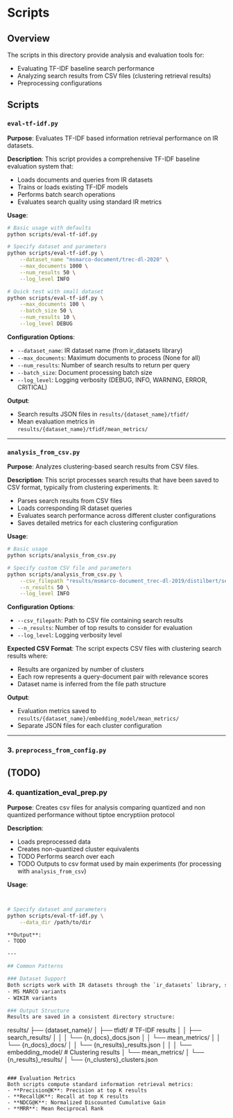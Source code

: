 # Scripts

## Overview

The scripts in this directory provide analysis and evaluation tools for:
- Evaluating TF-IDF baseline search performance
- Analyzing search results from CSV files (clustering retrieval results)
- Preprocessing configurations

## Scripts

### `eval-tf-idf.py`

**Purpose**: Evaluates TF-IDF based information retrieval performance on IR datasets.

**Description**: This script provides a comprehensive TF-IDF baseline evaluation system that:
- Loads documents and queries from IR datasets
- Trains or loads existing TF-IDF models
- Performs batch search operations
- Evaluates search quality using standard IR metrics

**Usage**:
```bash
# Basic usage with defaults
python scripts/eval-tf-idf.py

# Specify dataset and parameters
python scripts/eval-tf-idf.py \
    --dataset_name "msmarco-document/trec-dl-2020" \
    --max_documents 1000 \
    --num_results 50 \
    --log_level INFO

# Quick test with small dataset
python scripts/eval-tf-idf.py \
    --max_documents 100 \
    --batch_size 50 \
    --num_results 10 \
    --log_level DEBUG
```

**Configuration Options**:
- `--dataset_name`: IR dataset name (from ir_datasets library)
- `--max_documents`: Maximum documents to process (None for all)
- `--num_results`: Number of search results to return per query
- `--batch_size`: Document processing batch size
- `--log_level`: Logging verbosity (DEBUG, INFO, WARNING, ERROR, CRITICAL)

**Output**:
- Search results JSON files in `results/{dataset_name}/tfidf/`
- Mean evaluation metrics in `results/{dataset_name}/tfidf/mean_metrics/`

---

### `analysis_from_csv.py`

**Purpose**: Analyzes clustering-based search results from CSV files.

**Description**: This script processes search results that have been saved to CSV format, typically from clustering experiments. It:
- Parses search results from CSV files
- Loads corresponding IR dataset queries
- Evaluates search performance across different cluster configurations
- Saves detailed metrics for each clustering configuration

**Usage**:
```bash
# Basic usage
python scripts/analysis_from_csv.py

# Specify custom CSV file and parameters
python scripts/analysis_from_csv.py \
    --csv_filepath "results/msmarco-document_trec-dl-2019/distilbert/search_results/experiment.csv" \
    --n_results 50 \
    --log_level INFO
```

**Configuration Options**:
- `--csv_filepath`: Path to CSV file containing search results
- `--n_results`: Number of top results to consider for evaluation
- `--log_level`: Logging verbosity level

**Expected CSV Format**: The script expects CSV files with clustering search results where:
- Results are organized by number of clusters
- Each row represents a query-document pair with relevance scores
- Dataset name is inferred from the file path structure

**Output**:
- Evaluation metrics saved to `results/{dataset_name}/embedding_model/mean_metrics/`
- Separate JSON files for each cluster configuration

---

### 3. `preprocess_from_config.py`

(TODO)
---

### 4. quantization_eval_prep.py

**Purpose**: Creates csv files for analysis comparing quantized and non quantized performance without tiptoe encryptiion protocol

**Description**: 
- Loads preprocessed data
- Creates non-quantized cluster equivalents
- TODO Performs search over each
- TODO Outputs to csv format used by main experiments (for processing with `analysis_from_csv`)

**Usage**:
```bash


# Specify dataset and parameters
python scripts/eval-tf-idf.py \
    --data_dir /path/to/dir

**Output**:
- TODO

---

## Common Patterns

### Dataset Support
Both scripts work with IR datasets through the `ir_datasets` library, specifically supporting:
- MS MARCO variants
- WIKIR variants

### Output Structure
Results are saved in a consistent directory structure:
```
results/
├── {dataset_name}/
│   ├── tfidf/                     # TF-IDF results
│   │   ├── search_results/
│   │   │   └── {n_docs}_docs.json
│   │   └── mean_metrics/
│   │       └── {n_docs}_docs/
│   │           └── {n_results}_results.json
│   │
│   └── embedding_model/           # Clustering results
│       └── mean_metrics/
│           └── {n_results}_results/
│               └── {n_clusters}_clusters.json
```

### Evaluation Metrics
Both scripts compute standard information retrieval metrics:
- **Precision@K**: Precision at top K results
- **Recall@K**: Recall at top K results
- **NDCG@K**: Normalized Discounted Cumulative Gain
- **MRR**: Mean Reciprocal Rank

